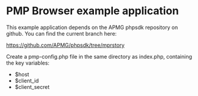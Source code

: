 # PMP Browser example application

This example application depends on the APMG phpsdk repository on github.
You can find the current branch here:

 https://github.com/APMG/phpsdk/tree/mprstory

Create a pmp-config.php file in the same directory as index.php,
containing the key variables:

* $host
* $client_id
* $client_secret



